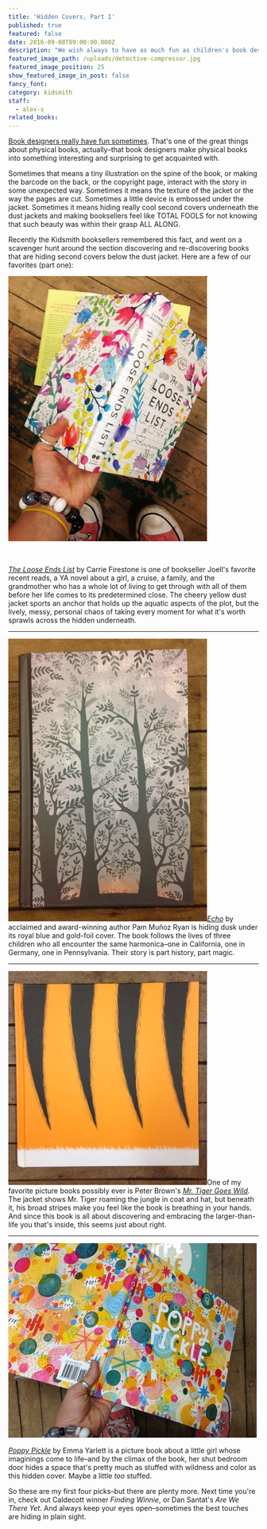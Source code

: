 ```yaml
---
title: 'Hidden Covers, Part I'
published: true
featured: false
date: 2016-09-08T09:00:00.000Z
description: "We wish always to have as much fun as children's book designers."
featured_image_path: /uploads/detective-compressor.jpg
featured_image_position: 25
show_featured_image_in_post: false
fancy_font:
category: kidsmith
staff:
  - alex-s
related_books:
---
```



[Book designers really have fun sometimes](http://www.brooklinebooksmith.com/2016/06/14/the-lined-up-murakami-puzzle/). That's one of the great things about physical books, actually–that book designers make physical books into something interesting and surprising to get acquainted with.

Sometimes that means a tiny illustration on the spine of the book, or making the barcode on the back, or the copyright page, interact with the story in some unexpected way. Sometimes it means the texture of the jacket or the way the pages are cut. Sometimes a little device is embossed under the jacket. Sometimes it means hiding really cool second covers underneath the dust jackets and making booksellers feel like TOTAL FOOLS for not knowing that such beauty was within their grasp ALL ALONG.

Recently the Kidsmith booksellers remembered this fact, and went on a scavenger hunt around the section discovering and re-discovering books that are hiding second covers below the dust jacket. Here are a few of our favorites (part one):

![](/uploads/versions/alex_inner---x----400-533x---.jpg)

&nbsp;

[*The Loose Ends List*](http://www.brooklinebooksmith-shop.com/book/9780316382823) by Carrie Firestone is one of bookseller Joell's favorite recent reads, a YA novel about a girl, a cruise, a family, and the grandmother who has a whole lot of living to get through with all of them before her life comes to its predetermined close. The cheery yellow dust jacket sports an anchor that holds up the aquatic aspects of the plot, but the lively, messy, personal chaos of taking every moment for what it's worth sprawls across the hidden underneath.

---

![](/uploads/versions/alex_ryan---x----400-568x---.jpg)[*Echo*](http://www.brooklinebooksmith-shop.com/book/9780439874021) by acclaimed and award-winning author Pam Mu&ntilde;oz Ryan is hiding dusk under its royal blue and gold-foil cover. The book follows the lives of three children who all encounter the same harmonica–one in California, one in Germany, one in Pennsylvania. Their story is part history, part magic.

---

![](/uploads/versions/alex_tiger---x----400-430x---.jpg)One of my favorite picture books possibly ever is Peter Brown's [*Mr. Tiger Goes Wild*](http://www.brooklinebooksmith-shop.com/book/9780316200639). The jacket shows Mr. Tiger roaming the jungle in coat and hat, but beneath it, his broad stripes make you feel like the book is breathing in your hands. And since this book is all about discovering and embracing the larger-than-life you that's inside, this seems just about right.

---

![](/uploads/versions/alex_poppy---x----500-391x---.jpg)

[*Poppy Pickle*](http://www.brooklinebooksmith-shop.com/book/9780763689117) by Emma Yarlett is a picture book about a little girl whose imaginings come to life–and by the climax of the book, her shut bedroom door hides a space that's pretty much as stuffed with wildness and color as this hidden cover. Maybe a little *too* stuffed.

So these are my first four picks–but there are plenty more. Next time you're in, check out Caldecott winner *Finding Winnie*, or Dan Santat's *Are We There Yet*. And always keep your eyes open–sometimes the best touches are hiding in plain sight.